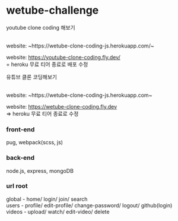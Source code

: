 # wetube-challenge
youtube clone coding 해보기

<br>
website: ~https://wetube-clone-coding-js.herokuapp.com/~ <br>

website: https://youtube-clone-coding.fly.dev/<br>
= heroku 무료 티어 종료로 배포 수정

유튜브 클론 코딩해보기

<br>
website: ~https://wetube-clone-coding-js.herokuapp.com~

website: https://wetube-clone-coding.fly.dev
<br> => heroku 무료 티어 종료로 수정

### front-end

pug, webpack(scss, js)

### back-end

node.js, express, mongoDB

### url root

global - home/ login/ join/ search
<br>
users - profile/ edit-profile/ change-password/ logout/ github(login)
<br>
videos - upload/ watch/ edit-video/ delete
